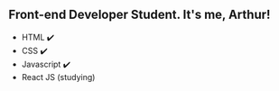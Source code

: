 ## Front-end Developer Student. It's me, Arthur!

- HTML :heavy_check_mark:
- CSS :heavy_check_mark:
- Javascript :heavy_check_mark:
- React JS (studying)

